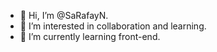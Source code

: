 - 👋 Hi, I’m @SaRafayN.
- 👀 I’m interested in collaboration and learning.
- 🌱 I’m currently learning front-end.

<!---
SaRafayN/SaRafayN is a ✨ special ✨ repository because its `README.md` (this file) appears on your GitHub profile.
You can click the Preview link to take a look at your changes.
--->
